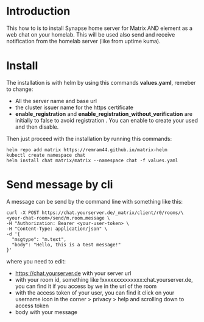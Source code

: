 # Introduction
This how to is to install Synapse home server for Matrix AND element as a web chat on your homelab. This will be used also send and receive notification from the homelab server (like from uptime kuma).

# Install
The installation is with helm by using this commands **values.yaml**, remeber to change:

* All the server name and base url
* the cluster issuer name for the https certificate
* **enable_registration** and **enable_registration_without_verification** are initially to false to avoid registration . You can enable to create your used and then disable.

Then just proceed with the installation by running this commands:
```
helm repo add matrix https://remram44.github.io/matrix-helm
kubectl create namespace chat
helm install chat matrix/matrix --namespace chat -f values.yaml
```

# Send message by cli

A message can be send by the command line with something like this:
```
curl -X POST https://chat.yourserver.de/_matrix/client/r0/rooms/\<your-chat-room>/send/m.room.message \
-H "Authorization: Bearer <your-user-token> \
-H "Content-Type: application/json" \
-d '{
  "msgtype": "m.text",
  "body": "Hello, this is a test message!"
}'
```
where you need to edit:
* https://chat.yourserver.de with your server url
* <your-chat-room> with your room id, something like !xxxxxxxxxxxxxx:chat.yourserver.de, you can find it if you access by we in the url of the room
* <your-user-token> with the access token of your user, you can find it click on your username icon in the corner > privacy > help  and scrolling down to access token 
* body with your message
